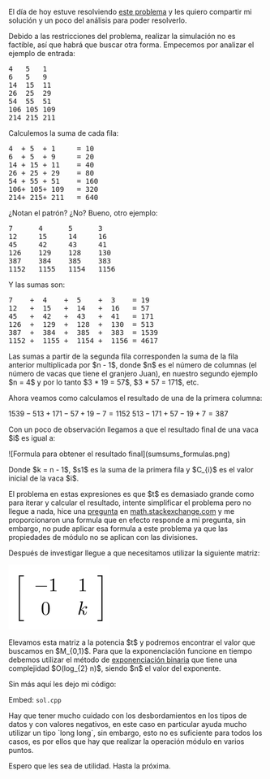 <p>El día de hoy estuve resolviendo <a href="http://www.spoj.com/problems/SUMSUMS/" target="_blank">este problema</a> y les quiero compartir mi solución y un poco del análisis para poder resolverlo.</p>

<p>Debido a las restricciones del problema, realizar la simulación no es factible, así que habrá que buscar otra forma. Empecemos por analizar el ejemplo de entrada:</p>

<pre>
4   5   1
6   5   9
14  15  11
26  25  29
54  55  51
106 105 109
214 215 211
</pre>

<p>Calculemos la suma de cada fila:</p>

<pre>
4  + 5  + 1     = 10
6  + 5  + 9     = 20
14 + 15 + 11    = 40
26 + 25 + 29    = 80
54 + 55 + 51    = 160
106+ 105+ 109   = 320
214+ 215+ 211   = 640
</pre>


<p>¿Notan el patrón? ¿No? Bueno, otro ejemplo:</p>

<pre>
7      4      5      3   
12     15     14     16  
45     42     43     41  
126    129    128    130 
387    384    385    383 
1152   1155   1154   1156
</pre>

<p>Y las sumas son:</p>

<pre>
7    +  4    +  5    +  3    = 19
12   +  15   +  14   +  16   = 57
45   +  42   +  43   +  41   = 171
126  +  129  +  128  +  130  = 513
387  +  384  +  385  +  383  = 1539
1152 +  1155 +  1154 +  1156 = 4617
</pre>

<p>Las sumas a partir de la segunda fila corresponden la suma de la fila anterior multiplicada por $n - 1$, donde $n$ es el número de columnas (el número de vacas que tiene el granjero Juan), en nuestro segundo ejemplo $n = 4$ y por lo tanto $3 * 19 = 57$, $3 * 57 = 171$, etc.</p>

<p>Ahora veamos como calculamos el resultado de una de la primera columna:</p>

$1539 - 513 + 171 - 57 + 19 - 7 = 1152$
$513 - 171 + 57 - 19 + 7 = 387$

<p>Con un poco de observación llegamos a que el resultado final de  una vaca $i$ es igual a:</p>
![Formula para obtener el resultado final](sumsums_formulas.png)

<p>Donde $k = n - 1$, $s1$ es la suma de la primera fila y $C_{i}$ es el valor inicial de la vaca $i$.</p>

<p>El problema en estas expresiones es que $t$ es demasiado grande como para iterar y calcular el resultado, intente simplificar el problema pero no llegue a nada, hice una <a href="http://math.stackexchange.com/questions/614236/is-there-a-formula-for-a-sequence-like-kt-kt-1kt-2-k2-k1k" target="_blank">pregunta</a> en <a href="http://math.stackexchange.com" target="_blank">math.stackexchange.com</a> y me proporcionaron una formula que en efecto responde a mi pregunta, sin embargo, no pude aplicar esa formula a este problema ya que las propiedades de módulo no se aplican con las divisiones.</p>

<p>Después de investigar llegue a que necesitamos utilizar la siguiente matriz:</p>

![Matriz base](sumsums_matrix.png)

<p>Elevamos esta matriz a la potencia $t$ y podremos encontrar el valor que buscamos en $M_{0,1}$. Para que la exponenciación funcione en tiempo debemos utilizar el método de <a href="https://es.wikipedia.org/wiki/Exponenciaci%C3%B3n_binaria" target="_blank">exponenciación binaria</a> que tiene una complejidad $O(log_{2} n)$, siendo $n$ el valor del exponente.</p>

<p>Sin más aquí les dejo mi código:</p>

Embed: `sol.cpp`

<p>Hay que tener mucho cuidado con los desbordamientos en los tipos de datos y con valores negativos, en este caso en particular ayuda mucho utilizar un tipo `long long`, sin embargo, esto no es suficiente para todos los casos, es por ellos que hay que realizar la operación módulo en varios puntos.</p>

<p>Espero que les sea de utilidad. Hasta la próxima.</p>
